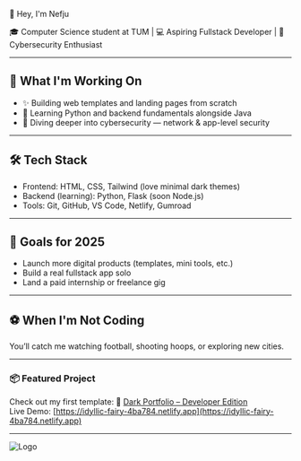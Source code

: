 👋 Hey, I'm Nefju

🎓 Computer Science student at TUM | 💻 Aspiring Fullstack Developer | 🔐 Cybersecurity Enthusiast

---

## 🚀 What I'm Working On
- ✨ Building web templates and landing pages from scratch
- 🧠 Learning Python and backend fundamentals alongside Java
- 🔐 Diving deeper into cybersecurity — network & app-level security

---

## 🛠️ Tech Stack
- Frontend: HTML, CSS, Tailwind (love minimal dark themes)
- Backend (learning): Python, Flask (soon Node.js)
- Tools: Git, GitHub, VS Code, Netlify, Gumroad

---

## 🎯 Goals for 2025
- Launch more digital products (templates, mini tools, etc.)
- Build a real fullstack app solo
- Land a paid internship or freelance gig

---

## ⚽ When I'm Not Coding
You’ll catch me watching football, shooting hoops, or exploring new cities.

---

### 📦 Featured Project
Check out my first template:
🔗 [Dark Portfolio – Developer Edition](https://github.com/nefju1/dark-portfolio-dev)  
Live Demo: [https://idyllic-fairy-4ba784.netlify.app](https://idyllic-fairy-4ba784.netlify.app)

---

![Logo](./assets/Logo-compressed.png)

